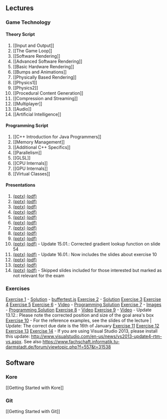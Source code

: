 ## Lectures
### Game Technology
#### Theory Script
1. [[Input and Output]]
2. [[The Game Loop]]
3. [[Software Rendering]]
4. [[Advanced Software Rendering]]
5. [[Basic Hardware Rendering]]
6. [[Bumps and Animations]]
7. [[Physically Based Rendering]]
8. [[Physics1]]
9. [[Physics2]]
10. [[Procedural Content Generation]]
11. [[Compression and Streaming]]
12. [[Multiplayer]]
13. [[Audio]]
14. [[Artificial Intelligence]]

#### Programming Script
1. [[C++ Introduction for Java Programmers]]
2. [[Memory Management]]
3. [[Additional C++ Specifics]]
4. [[Parallelism]]
5. [[GLSL]]
6. [[CPU Internals]]
7. [[GPU Internals]]
8. [[Virtual Classes]]


#### Presentations
1. [(pptx)](/wiki/slides/gametech1.pptx) [(pdf)](/wiki/slides/gametech1.pdf)
2. [(pptx)](/wiki/slides/gametech2.pptx) [(pdf)](/wiki/slides/gametech2.pdf)
3. [(pptx)](/wiki/slides/gametech3.pptx) [(pdf)](/wiki/slides/gametech3.pdf)
4. [(pptx)](/wiki/slides/gametech4.pptx) [(pdf)](/wiki/slides/gametech4.pdf)
5. [(pptx)](/wiki/slides/gametech5.pptx) [(pdf)](/wiki/slides/gametech5.pdf)
6. [(pptx)](/wiki/slides/gametech6.pptx) [(pdf)](/wiki/slides/gametech6.pdf)
7. [(pptx)](/wiki/slides/gametech7.pptx) [(pdf)](/wiki/slides/gametech7.pdf)
8. [(pptx)](/wiki/slides/gametech8.pptx) [(pdf)](/wiki/slides/gametech8.pdf)
9. [(pptx)](/wiki/slides/gametech9.pptx) [(pdf)](/wiki/slides/gametech9.pdf)
10. [(pptx)](/wiki/slides/gametech10.pptx) [(pdf)](/wiki/slides/gametech10.pdf) - Update 15.01.: Corrected gradient lookup function on slide 54
11. [(pptx)](/wiki/slides/gametech11.pptx) [(pdf)](/wiki/slides/gametech11.pdf) - Update 16.01.: Now includes the slides about exercise 10
12. [(pptx)](/wiki/slides/gametech12.pptx) [(pdf)](/wiki/slides/gametech12.pdf)
13. [(pptx)](/wiki/slides/gametech13.pptx) [(pdf)](/wiki/slides/gametech13.pdf)
13. [(pptx)](/wiki/slides/gametech14.pptx) [(pdf)](/wiki/slides/gametech14.pdf) - Skipped slides included for those interested but marked as not relevant for the exam

### Exercises
[Exercise 1](/wiki/exercises/gametech-ex1.pdf) - [Solution](/wiki/exercises/gametech-ex1_solution.pdf) - [buffertest.js](http://ktxsoftware.com/buffertest.js)
[Exercise 2](/wiki/exercises/gametech-ex2.pdf) - [Solution](/wiki/exercises/gametech-ex2_solution.pdf)
[Exercise 3](/wiki/exercises/gametech-ex3.pdf)
[Exercise 4](/wiki/exercises/gametech-ex4.pdf)
[Exercise 5](/wiki/exercises/gametech-ex5.pdf)
[Exercise 6](/wiki/exercises/gametech-ex6.pdf) - [Video](/wiki/exercises/exercise6.mp4) - [Programming Solution](https://github.com/KTXSoftware/Exercise6-Solution.git)
[Exercise 7](/wiki/exercises/gametech-ex7.pdf) - [Images](Exercise-7-Images) - [Programming Solution](https://github.com/KTXSoftware/Exercise7-Solution.git)
[Exercise 8](/wiki/exercises/gametech-ex8.pdf) - [Video](/wiki/exercises/exercise8.mp4)
[Exercise 9](/wiki/exercises/gametech-ex9.pdf) - [Video](/wiki/exercises/exercise9.mp4) - Update 13.12.: Please note the corrected position and size of the goal area's box
[Exercise 10](/wiki/exercises/gametech-ex10.pdf) - For the reference examples, see the slides of the lecture | Update: The correct due date is the 16th of January
[Exercise 11](/wiki/exercises/gametech-ex11.pdf)
[Exercise 12](/wiki/exercises/gametech-ex12.pdf)
[Exercise 13](/wiki/exercises/gametech-ex13.pdf)
[Exercise 14](/wiki/exercises/gametech-ex14.pdf) - If you are using Visual Studio 2013, please install this update: http://www.visualstudio.com/en-us/news/vs2013-update4-rtm-vs.aspx. See also https://www.fachschaft.informatik.tu-darmstadt.de/forum/viewtopic.php?f=557&t=31538

## Software
### Kore
[[Getting Started with Kore]]

### Git
[[Getting Started with Git]]